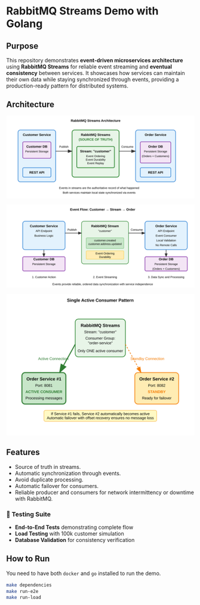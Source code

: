 # RabbitMQ Streams Demo with Golang

## Purpose

This repository demonstrates **event-driven microservices architecture** using **RabbitMQ Streams** for reliable event streaming and **eventual consistency** between services. It showcases how services can maintain their own data while staying synchronized through events, providing a production-ready pattern for distributed systems.

## Architecture

![Architecture Overview](./diagrams/architecture-overview.svg)

![Event Flow](./diagrams/event-flow.svg)

![Single Active Consumer Pattern](./diagrams/single-active-consumer.svg)

## Features

- Source of truth in streams.
- Automatic synchronization through events.
- Avoid duplicate processing.
- Automatic failover for consumers.
- Reliable producer and consumers for network intermittency or downtime with RabbitMQ.

### 🧪 **Testing Suite**
- **End-to-End Tests** demonstrating complete flow
- **Load Testing** with 100k customer simulation
- **Database Validation** for consistency verification

## How to Run

You need to have both `docker` and `go` installed to run the demo.

```bash
make dependencies
make run-e2e
make run-load
```
